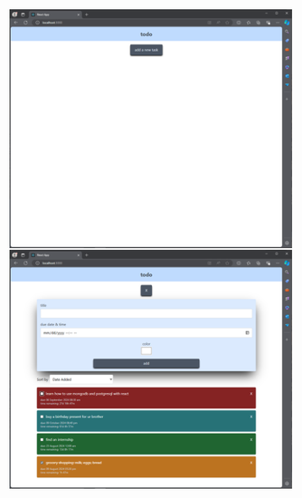 <img src="https://github.com/zeynepsakkaya/todo-with-react/blob/main/screenshots/1.png" width="500" />
<img src="https://github.com/zeynepsakkaya/todo-with-react/blob/main/screenshots/2.png" width="500" />
